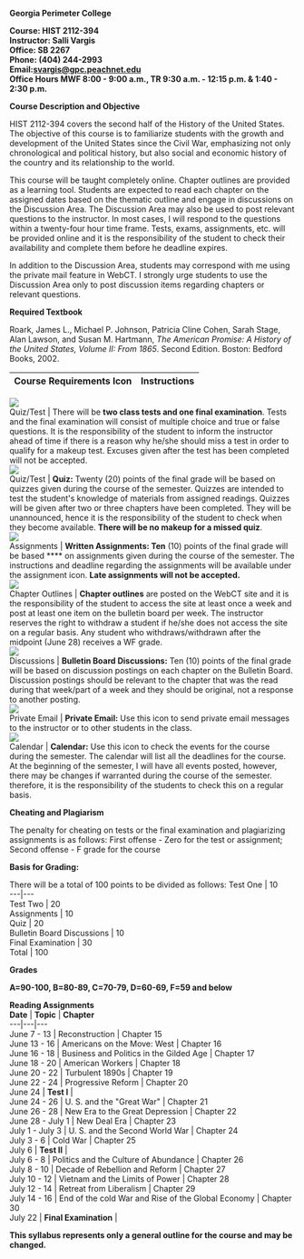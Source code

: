 **Georgia Perimeter College**

**Course: HIST 2112-394**  
**Instructor: Salli Vargis**  
**Office: SB 2267**  
**Phone: (404) 244-2993**  
**Email:svargis@gpc.peachnet.edu**  
**Office Hours MWF 8:00 - 9:00 a.m., TR 9:30 a.m. - 12:15 p.m. & 1:40 - 2:30
p.m.**

**Course Description and Objective**

HIST 2112-394 covers the second half of the History of the United States. The
objective of this course is to familiarize students with the growth and
development of the United States since the Civil War, emphasizing not only
chronological and political history, but also social and economic history of
the country and its relationship to the world.

This course will be taught completely online. Chapter outlines are provided as
a learning tool. Students are expected to read each chapter on the assigned
dates based on the thematic outline and engage in discussions on the
Discussion Area. The Discussion Area may also be used to post relevant
questions to the instructor. In most cases, I will respond to the questions
within a twenty-four hour time frame. Tests, exams, assignments, etc. will be
provided online and it is the responsibility of the student to check their
availability and complete them before he deadline expires.

In addition to the Discussion Area, students may correspond with me using the
private mail feature in WebCT. I strongly urge students to use the Discussion
Area only to post discussion items regarding chapters or relevant questions.

**Required Textbook**

Roark, James L., Michael P. Johnson, Patricia Cline Cohen, Sarah Stage, Alan
Lawson, and Susan M. Hartmann, _The American Promise: A History of the United
States, Volume II: From 1865_. Second Edition. Boston: Bedford Books, 2002.

**Course Requirements** **Icon** |  **Instructions**  
---|---  
![](quiz.gif)  
Quiz/Test | There will be **two class tests and one final examination**. Tests
and the final examination will consist of multiple choice and true or false
questions. It is the responsibility of the student to inform the instructor
ahead of time if there is a reason why he/she should miss a test in order to
qualify for a makeup test. Excuses given after the test has been completed
will not be accepted.  
![](quiz.gif)  
Quiz/Test | **Quiz:** Twenty (20) points of the final grade will be based on
quizzes given during the course of the semester. Quizzes are intended to test
the student's knowledge of materials from assigned readings. Quizzes will be
given after two or three chapters have been completed. They will be
unannounced, hence it is the responsibility of the student to check when they
become available. **There will be no makeup for a missed quiz**.  
![](dropbox.gif)  
Assignments | **Written Assignments: Ten** (10) points of the final grade will
be based **** on assignments given during the course of the semester. The
instructions and deadline regarding the assignments will be available under
the assignment icon. **Late assignments will not be accepted.**  
![](outline.gif)  
Chapter Outlines | **Chapter outlines** are posted on the WebCT site and it is
the responsibility of the student to access the site at least once a week and
post at least one item on the bulletin board per week. The instructor reserves
the right to withdraw a student if he/she does not access the site on a
regular basis. Any student who withdraws/withdrawn after the midpoint (June
28) receives a WF grade.  
![](bulletins.gif)  
Discussions | **Bulletin Board Discussions:** Ten (10) points of the final
grade will be based on discussion postings on each chapter on the Bulletin
Board. Discussion postings should be relevant to the chapter that was the read
during that week/part of a week and they should be original, not a response to
another posting.  
![](mail.gif)  
Private Email | **Private Email:** Use this icon to send private email
messages to the instructor or to other students in the class.  
![](calendar.jpg)  
Calendar | **Calendar:** Use this icon to check the events for the course
during the semester.  The calendar will list all the deadlines for the course.
At the beginning of the semester, I will have all events posted, however,
there may be changes if warranted during the course of the semester.
therefore, it is the responsibility of the students to check this on a regular
basis.  
  
**Cheating and Plagiarism**

The penalty for cheating on tests or the final examination and plagiarizing
assignments is as follows: First offense - Zero for the test or assignment;
Second offense - F grade for the course  


**Basis for Grading:**

There will be a total of 100 points to be divided as follows:  Test One  |
10  
---|---  
Test Two |   20  
Assignments |   10  
Quiz |   20  
Bulletin Board Discussions |   10  
Final Examination |   30  
Total | 100  
  
**Grades**

**A=90-100, B=80-89, C=70-79, D=60-69, F=59 and below**  


**Reading Assignments**  
  **Date** |  **Topic** |  **Chapter**  
---|---|---  
June 7 - 13 | Reconstruction | Chapter 15  
June 13 - 16 | Americans on the Move: West | Chapter 16  
June 16 - 18 | Business and Politics in the Gilded Age | Chapter 17  
June 18 - 20  | American Workers | Chapter 18  
June 20 - 22 | Turbulent 1890s | Chapter 19  
June 22 - 24 | Progressive Reform | Chapter 20  
 June 24 | **Test I** |  
 June 24 - 26 | U. S. and the "Great War"  | Chapter 21  
 June 26 - 28 | New Era to the Great Depression | Chapter 22  
June 28 - July 1 | New Deal Era | Chapter 23  
July 1 - July 3 | U. S. and the Second World War | Chapter 24  
July 3 - 6 | Cold War | Chapter 25  
July 6 | **Test II** |  
July 6 - 8 | Politics and the Culture of Abundance | Chapter 26  
July 8 - 10 | Decade of Rebellion and Reform  | Chapter 27  
July 10 - 12 | Vietnam and the Limits of Power  | Chapter 28  
July 12 - 14 | Retreat from Liberalism  | Chapter 29  
July 14 - 16 | End of the cold War and Rise of the Global Economy | Chapter 30  
July 22 | **Final Examination** |  
  
**This syllabus represents only a general outline for the course and may be
changed.**

